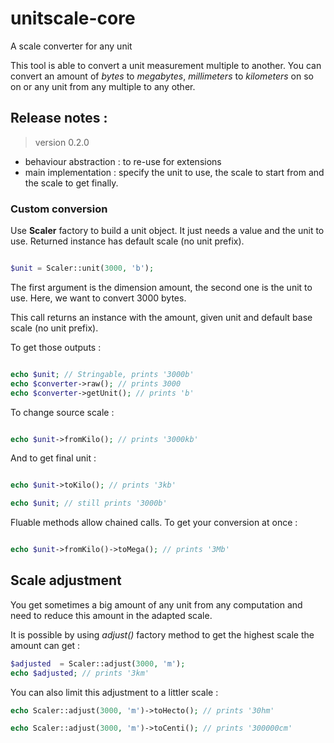 # unitscale-core

A scale converter for any unit

This tool is able to convert a unit measurement multiple to another.
You can convert an amount of _bytes_ to _megabytes_, _millimeters_ to _kilometers_ on so on or any unit from any multiple to any other.

## Release notes :

> version 0.2.0

- behaviour abstraction : to re-use for extensions
- main implementation : specify the unit to use, the scale to start from and the scale to get finally.

### Custom conversion

Use **Scaler** factory to build a unit object. It just needs a value and the unit to use.
Returned instance has default scale (no unit prefix).

```php

$unit = Scaler::unit(3000, 'b');

```

The first argument is the dimension amount, the second one is the unit to use. Here, we want to convert 3000 bytes.

This call returns an instance with the amount, given unit and default base scale (no unit prefix).

To get those outputs :

```php

echo $unit; // Stringable, prints '3000b'
echo $converter->raw(); // prints 3000
echo $converter->getUnit(); // prints 'b'

```

To change source scale :

```php

echo $unit->fromKilo(); // prints '3000kb'

```
And to get final unit :

```php

echo $unit->toKilo(); // prints '3kb'

echo $unit; // still prints '3000b'

```

Fluable methods allow chained calls. To get your conversion at once :

```php

echo $unit->fromKilo()->toMega(); // prints '3Mb'

```

## Scale adjustment

You get sometimes a big amount of any unit from any computation and need to reduce this amount in the adapted scale.

It is possible by using *adjust()* factory method to get the highest scale the amount can get :

```php
$adjusted  = Scaler::adjust(3000, 'm');
echo $adjusted; // prints '3km'

```

You can also limit this adjustment to a littler scale :

```php
echo Scaler::adjust(3000, 'm')->toHecto(); // prints '30hm'

echo Scaler::adjust(3000, 'm')->toCenti(); // prints '300000cm'

```



